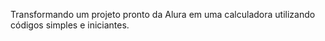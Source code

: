 Transformando um projeto pronto da Alura em uma calculadora utilizando códigos simples e iniciantes.
